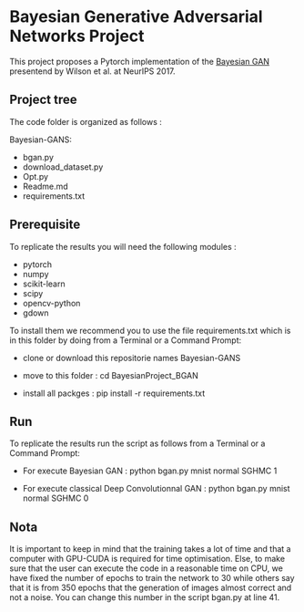 # Bayesian Generative Adversarial Networks Project

This project proposes a Pytorch implementation of the [Bayesian GAN](https://arxiv.org/abs/1705.09558) presentend by Wilson et al. at NeurIPS 2017.

## Project tree
The code folder is organized as follows :

Bayesian-GANS:
- bgan.py
- download_dataset.py
- Opt.py
- Readme.md
- requirements.txt

## Prerequisite

To replicate the results you will need the following modules :
- pytorch
- numpy
- scikit-learn
- scipy
- opencv-python
- gdown

To install them we recommend you to use the file requirements.txt which is in this folder by doing from a Terminal or a Command Prompt:

- clone or download this repositorie names Bayesian-GANS

- move to this folder : cd BayesianProject_BGAN

- install all packges : pip install -r requirements.txt

## Run
To replicate the results run the script as follows from a Terminal or a Command Prompt:

- For execute Bayesian GAN : python bgan.py mnist normal SGHMC 1

- For execute classical Deep Convolutionnal GAN : python bgan.py mnist normal SGHMC 0

## Nota

It is important to keep in mind that the training takes a lot of time and that a computer with GPU-CUDA is required for time optimisation. Else, to make sure that the user can execute the code in a reasonable time on CPU, we have fixed the number of epochs to train the network to 30 while others say that it is from 350 epochs that the generation of images almost correct and not a noise. You can change this number in the script bgan.py at line 41.
